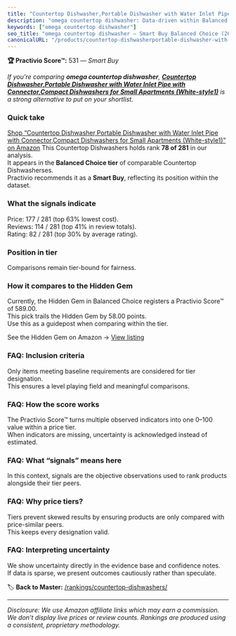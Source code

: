 ```yaml
---
title: "Countertop Dishwasher,Portable Dishwasher with Water Inlet Pipe with Connector,Compact Dishwashers for Small Apartments (White-style1)"
description: "omega countertop dishwasher: Data-driven within Balanced Choice ranking using the Practivio Score™. Positioned by quality, value, demand, findability, momentum."
keywords: ["omega countertop dishwasher"]
seo_title: "omega countertop dishwasher — Smart Buy Balanced Choice (2025)"
canonicalURL: "/products/countertop-dishwasherportable-dishwasher-with-water-inlet-pipe-with-connectorcompact-dishwashers-for-small-apartments-white-style1-B0F3CH8MJF/"
---
```


**🏆 Practivio Score™:** 531 — _Smart Buy_


*If you're comparing **omega countertop dishwasher**, **[Countertop Dishwasher,Portable Dishwasher with Water Inlet Pipe with Connector,Compact Dishwashers for Small Apartments (White-style1)](https://www.amazon.com/dp/B0F3CH8MJF?tag=practivio-20)** is a strong alternative to put on your shortlist.*
### Quick take
[Shop “Countertop Dishwasher,Portable Dishwasher with Water Inlet Pipe with Connector,Compact Dishwashers for Small Apartments (White-style1)” on Amazon](https://www.amazon.com/dp/B0F3CH8MJF?tag=practivio-20)
This Countertop Dishwashers holds rank **78 of 281** in our analysis.  
It appears in the **Balanced Choice tier** of comparable Countertop Dishwasherses.  
Practivio recommends it as a **Smart Buy**, reflecting its position within the dataset.

### What the signals indicate
Price: 177 / 281 (top 63% lowest cost).  
Reviews: 114 / 281 (top 41% in review totals).  
Rating: 82 / 281 (top 30% by average rating).  

### Position in tier
Comparisons remain tier-bound for fairness.

### How it compares to the Hidden Gem
Currently, the Hidden Gem in Balanced Choice registers a Practivio Score™ of 589.00.  
This pick trails the Hidden Gem by 58.00 points.  
Use this as a guidepost when comparing within the tier.  

See the Hidden Gem on Amazon → [View listing](https://www.amazon.com/dp/B0CSFQ4WRP?tag=practivio-20)

### FAQ: Inclusion criteria
Only items meeting baseline requirements are considered for tier designation.  
This ensures a level playing field and meaningful comparisons.

### FAQ: How the score works
The Practivio Score™ turns multiple observed indicators into one 0–100 value within a price tier.  
When indicators are missing, uncertainty is acknowledged instead of estimated.

### FAQ: What “signals” means here
In this context, signals are the objective observations used to rank products alongside their tier peers.

### FAQ: Why price tiers?
Tiers prevent skewed results by ensuring products are only compared with price-similar peers.  
This keeps every designation valid.

### FAQ: Interpreting uncertainty
We show uncertainty directly in the evidence base and confidence notes.  
If data is sparse, we present outcomes cautiously rather than speculate.


🏷️ **Back to Master:** [/rankings/countertop-dishwashers/](/rankings/countertop-dishwashers/)

---
_Disclosure: We use Amazon affiliate links which may earn a commission. We don’t display live prices or review counts. Rankings are produced using a consistent, proprietary methodology._
